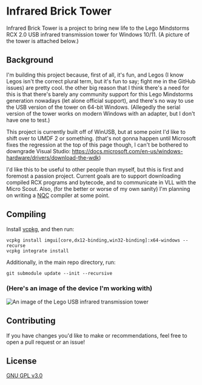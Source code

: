# Infrared Brick Tower

Infrared Brick Tower is a project to bring new life to the Lego Mindstorms RCX 2.0 USB infrared transmission tower for Windows 10/11. (A picture of the tower is attached below.)

## Background
I'm building this project because, first of all, it's fun, and Legos (I know Legos isn't the correct plural term, but it's fun to say; fight me in the GitHub issues) are pretty cool. the other big reason that I think there's a need for this is that there's barely any community support for this Lego Mindstorms generation nowadays (let alone official support), and there's no way to use the USB version of the tower on 64-bit Windows. (Allegedly the serial version of the tower works on modern Windows with an adapter, but I don't have one to test.)

This project is currently built off of WinUSB, but at some point I'd like to shift over to UMDF 2 or something. (that's not gonna happen until Microsoft fixes the regression at the top of this page though, I can't be bothered to downgrade Visual Studio: https://docs.microsoft.com/en-us/windows-hardware/drivers/download-the-wdk)

I'd like this to be useful to other people than myself, but this is first and foremost a passion project. Current goals are to support downloading compiled RCX programs and bytecode, and to communicate in VLL with the Micro Scout. Also, (for the better or worse of my own sanity) I'm planning on writing a [NQC](http://bricxcc.sourceforge.net/nqc/) compiler at some point.

## Compiling
Install [vcpkg](https://vcpkg.io/en/index.html), and then run:
```
vcpkg install imgui[core,dx12-binding,win32-binding]:x64-windows --recurse
vcpkg integrate install
```
Additionally, in the main repo directory, run:
```
git submodule update --init --recursive
```

### (Here's an image of the device I'm working with)

![An image of the Lego USB infrared transmission tower](https://github.com/hangrydave/InfraredBrickTower_WinUSB/blob/main/tower.jpg?raw=true)

## Contributing
If you have changes you'd like to make or recommendations, feel free to open a pull request or an issue!

## License
[GNU GPL v3.0](https://choosealicense.com/licenses/gpl-3.0/)
